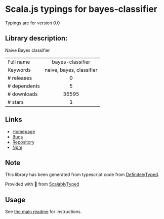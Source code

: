 
# Scala.js typings for bayes-classifier

Typings are for version 0.0

## Library description:
Naive Bayes classifier

|                    |                 |
| ------------------ | :-------------: |
| Full name          | bayes-classifier |
| Keywords           | naive, bayes, classifier |
| # releases         | 0 |
| # dependents       | 5 |
| # downloads        | 36595 |
| # stars            | 1 |

## Links
- [Homepage](https://github.com/miguelmota/bayes-classifier)
- [Bugs](https://github.com/miguelmota/bayes-classifier/issues)
- [Repository](https://github.com/miguelmota/bayes-classifier)
- [Npm](https://www.npmjs.com/package/bayes-classifier)
    


## Note
This library has been generated from typescript code from [DefinitelyTyped](https://definitelytyped.org).

Provided with :purple_heart: from [ScalablyTyped](https://github.com/oyvindberg/ScalablyTyped)

## Usage
See [the main readme](../../readme.md) for instructions.


